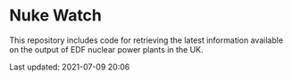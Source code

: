# Nuke Watch

This repository includes code for retrieving the latest information available on the output of EDF nuclear power plants in the UK.

Last updated: 2021-07-09 20:06
